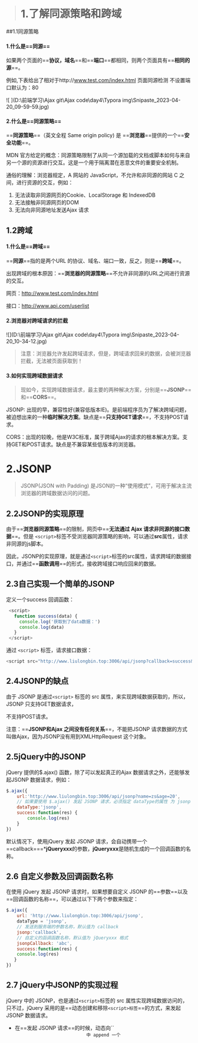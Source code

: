 ># 1.了解同源策略和跨域

##1.1同源策略

#### 1.什么是==**同源**==

如果两个页面的==**协议，域名**==和==**端口**==都相同，则两个页面具有==**相同的源**==。

例如,下表给出了相对于http://www.test.com/index.html 页面同源检测  不设置端口默认为：80 

![ ](D:\前端学习\Ajax  git\Ajax code\day4\Typora img\Snipaste_2023-04-20_09-59-59.jpg) 

#### 2.什么是==**同源策略**==

==**同源策略**==（英文全程 Same origin policy) 是 ==**浏览器**==提供的一个==**安全功能**==。

MDN 官方给定的概念：同源策略限制了从同一个源加载的文档或脚本如何与来自另一个源的资源进行交互。这是一个用于隔离潜在恶意文件的重要安全机制。

通俗的理解：浏览器规定，A 网站的 JavaScript，不允许和非同源的网站 C 之间，进行资源的交互，例如：

1. 无法读取非同源网页的Cookie、LocalStorage 和 IndexedDB
2. 无法接触非同源网页的DOM
3. 无法向非同源地址发送Ajax 请求

## 1.2跨域

#### 1.什么是==**跨域**==

==**同源**==指的是两个URL 的协议、域名、端口一致，反之，则是==**跨域**==。

出现跨域的根本原因：==**浏览器的同源策略**==不允许非同源的URL之间进行资源的交互。

网页：http://www.test.com/index.html

接口：http://www.api.com/userlist

#### 2.浏览器对跨域请求的拦截

![](D:\前端学习\Ajax  git\Ajax code\day4\Typora img\Snipaste_2023-04-20_10-34-12.jpg) 

> 注意：浏览器允许发起跨域请求，但是，跨域请求回来的数据，会被浏览器拦截，无法被页面获取到！

#### 3.如何实现跨域数据请求

> 现如今，实现跨域数据请求，最主要的两种解决方案，分别是==**JSONP**==和==**CORS**==。

JSONP: 出现的早，兼容性好(兼容低版本IE)。是前端程序员为了解决跨域问题，被迫想出来的一种**临时解决方案**。缺点是==**只支持GET请求**==，不支持POST请求。

CORS：出现的较晚，他是W3C标准，属于跨域Ajax的请求的根本解决方案。支持GET和POST请求。缺点是不兼容某些低版本的浏览器。

# 2.JSONP

> JSONP(JSON with Padding) 是JSON的一种“使用模式”，可用于解决主流浏览器的跨域数据访问的问题。

## 2.2JSONP的实现原理

由于==**浏览器同源策略**==的限制，网页中==**无法通过 Ajax 请求非同源的接口数据**==。但是 `<script>`标签不受浏览器同源策略的影响，可以通过**src**属性，请求非同源的js脚本。

因此，JSONP的实现原理，就是通过`<script>`标签的src属性，请求跨域的数据接口，并通过==**函数调用**==的形式，接收跨域接口响应回来的数据。

## 2.3自己实现一个简单的JSONP

定义一个success 回调函数：

~~~JavaScript
 <script>
   function success(data) {
     console.log('获取到了data数据：')
     console.log(data)
   }
 </script>
~~~

通过 `<script>` 标签，请求接口数据：

~~~javascript
<script src="http://www.liulongbin.top:3006/api/jsonp?callback=success&name=zs&age=20"></script>
~~~

## 2.4JSONP的缺点

由于 JSONP 是通过`<script>` 标签的 src 属性，来实现跨域数据获取的，所以，JSONP 只支持GET数据请求，

不支持POST请求。

注意：==**JSONP和Ajax 之间没有任何关系**==，不能把JSONP 请求数据的方式叫做Ajax，因为JSONP没有用到XMLHttpRequest 这个对象。

## 2.5jQuery中的JSONP

jQuery 提供的$.ajax() 函数，除了可以发起真正的Ajax 数据请求之外，还能够发起JSONP 数据请求，例如：

~~~JavaScript
$.ajax({
    url:'http://www.liulongbin.top:3006/api/jsonp?name=zs&age=20',
    // 如果要使用 $.ajax() 发起 JSONP 请求，必须指定 dataType的属性 为 jsonp
    dataType:'jsonp',
    success:function(res) {
        console.log(res)
    }
})
~~~

默认情况下，使用jQuery 发起 JSONP 请求，会自动携带一个 ==callback===***jQueryxxx**的参数，**jQueryxxx**是随机生成的一个回调函数的名称。

## 2.6 自定义参数及回调函数名称

在使用 jQuery 发起 JSONP 请求时，如果想要自定义 JSONP 的==参数==以及==回调函数的名称==，可以通过以下下两个参数来指定：

~~~JavaScript
$.ajax({
    url: 'http://www.liulongbin.top:3006/api/jsonp',
    dataType = 'jsonp',
    // 发送到服务端的参数名称，默认值为 callback
    jsonp:'callback',
    // 自定义的函调函数名称，默认值为 jQueryxxx 格式
    jsonpCallback: 'abc',
    success:function(res) {
    console.log(res)
   }
})
~~~

## 2.7 jQuery中JSONP的实现过程

jQuery 中的 JSONP，也是通过`<script>`标签的 src 属性实现跨域数据访问的，只不过，jQuery 采用的是==动态创建和移除`<script>标签`==的方式，来发起JSONP 数据请求。

- 在==发起 JSONP 请求==的时候，动态向``<header>`中 append 一个`<script>`标签；
- 在==JSONP 请求成功==以后，动态从`<header>`中移除刚才 append 进去的`<script>`标签

# 3.案例—淘宝搜索

### 3.1 要实现的UI效果

![](D:\前端学习\Ajax  git\Ajax code\day4\Typora img\图片1.png) 

### 3.2 获取用户输入的搜索关键词

为了获取到用户每次按下键盘输入的内容，需要监听输入框的keyup事件，实例如下：

~~~JavaScript
// 监听文本框的 keyup 事件
$('#ipt').on('click',function() {
    // 获得用户输入的内容
    let keywords = $(this).val().trim()
    // 判断用户输入的内容是否为空
    if(keywords.length <= 0) {
       return
    }
    // TODO: 获取搜索建议列表
})
~~~

### 3.3 封装getSuggestList函数

将获取搜索建议列表的代码，封装到getSuggestList 函数中

~~~JavaScript
function getSuggsetList(kw) {
    $.ajax({
        // 请求的 URL 地址，其中 q 是用户输入的关键字
        url:'https://suggest.taobao.com/sug?q=' + kw，
        // 指定要发起的是 JSONP 请求
        dataType: 'jsonp',
        // 成功的回调函数
        success:function(res) {
        console.log(res)
      }
    })
}
~~~

### 3.4 渲染建议列表的UI结构

#### 1.定义搜索建议列表

~~~JavaScript
<div class="box">
    <!-- tab 栏区域 -->
    <div class="tabs"></div>
    <!-- 搜索区域 -->
    <div class="search-box"></div>

    <!-- 搜索建议列表 -->
    <div id="suggest-list"></div>
 </div>
~~~

#### 2.定义模板结构

~~~javascript
<!-- 模板结构 -->
<scirpt src="text/html" id='tpl-suggestList'>
{{each result}}
   <div class="suggest-item">{{$value[0]}}</div>
{{/each}}
</script>
~~~

#### 3.定义渲染模板结构的函数

~~~JavaScript
// 渲染建议列表
function renderSuggestList(res) {
  // 如果没有需要渲染的数据，则直接 return
    if(res.result.length <= 0) {
        return $('#suggest-list').empty.hide()
    }
    // 渲染模板结构
    let htmlstr = template('suggest-list',res)
    $('#suggest-list').html(htmlstr).show()
}
~~~

#### 4.搜索关键词为空时隐藏搜索建议列表

~~~JavaScript
$('#ipt').on('click',function() {
    // 获取用户输入的内容
    let keywords = $(this).val().trim()
    // 判断用户输入的内容是否为空
    if（keywords.length <= 0）{
        // 如果关键字为空，则清空后隐藏搜索建议列表
        return $('##suggest-list').empty().hide()
    }
    getSuggestList(keywords)
})
~~~

### 3.5输入框的防抖

#### 1.什么是防抖

==**防抖策略**==(debounce) 是当事件被触发后，==**延迟n秒**==后再==**执行回调**==，如果在这==n 秒内事件又被触发，==则==重新计时。==

![](D:\前端学习\Ajax  git\Ajax code\day4\Typora img\图片3.png)![片](D:\前端学习\Ajax  git\Ajax code\day4\Typora img\图片6.png) 

#### 3.实现输入框的防抖

~~~JavaScript
let timer = null     // 1. 防抖的 timer

function debounceSearch(keywords) {  //2.定义防抖的函数
 timer = settimeout(function() {
     // 调用 jsonp 请求数据函数
     timer = getSuggestList(kw)
 },500)
}

$('#ipt').on('click',funcition() {   //3. 在触发 keyup 事件时 直接清除timer
    clearTimeout(timer) 
    // ....
    debounceSearch(keywords)
 })
~~~

### 3.6 缓存搜索的建议列表

#### 1.定义全局的缓存对象

~~~JavaScript
// 缓存对象
let cacheObj = {}
~~~

#### 2.将搜索结果保存到缓存对象中

~~~JavaScript
// 渲染数据列表
function renderSuggestList(res) {
    // ....
    
    // 将搜索的结果，添加到缓存对象中
    let k = $('#ipt').val().trim()
    cacheObj[k] = res
}
~~~

#### 4.优先从缓存中获取搜索建议

~~~JavaScript
// 监听文本框的 keyup 事件
 $('#ipt').on('keyup', function() {
    // ...省略其他代码

    // 优先从缓存中获取搜索建议
    if (cacheObj[keywords]) {
       return renderSuggestList(cacheObj[keywords])
    }
    // 获取搜索建议列表
    debounceSearch(keywords)
  })

~~~

# 4.防抖和节流

### 4.1什么是节流

==**节流策略(throttle)**==,顾名思义，可以减少一段时间内事件的触发频率。

![](D:\前端学习\Ajax  git\Ajax code\day4\Typora img\图片4.png) 

### 4.2节流的应用场景

>1.鼠标连续不断地触发某事件(如点击), 只在单位事件内触发一次；
>2.懒加载时要监听计算滚动条的位置，但不必每次滑动都触发，可以降低计算的频率，而不必去浪费cpu资源

### 4.3节流案例 — 鼠标跟随效果

![](D:\前端学习\Ajax  git\Ajax code\day4\Typora img\图片5.png) 

##### 1. 渲染 UI 结构并美化样式

~~~JavaScript
<!-- UI 结构 -->
<img src="./assets/angel.gif" alt="" id="angel" />

/* CSS 样式 */
html, body {
  margin: 0;
  padding: 0;
  overflow: hidden;
}
#angel {
  position: absolute;
}
~~~

##### 2.不使用节流实现鼠标跟随效果

~~~JavaScript
$(function() {
   // 获取图片元素
   var angel = $('#angel')
   // 监听文档的 mousemove 事件
   $(document).on('mousemove', function(e) {     // 设置图片的位置
      $(angel).css('left', e.pageX + 'px').css('top', e.pageY + 'px')
   })
})
~~~

##### 3. ==**节流阀**==的概念

高铁卫生间是否被占用，有红绿灯控制，==**红灯**==表示==**被占用**==，==**绿灯**==表示==**可使用**==。

假设每个人上卫生间都需要==**花费5分钟**==，则==**五分钟之内**==，被占用的卫生间无法被其他人使用。

上一个人使用完毕后，需要将红灯==**重置**==为绿灯，表示下一个人可以使用卫生间。

下一个人在上卫生间之前，需要==**先判断控制灯**==是否为绿色，来知晓能否上卫生间。



节流阀为==**空**==，表示==**可以执行下次操作**==；==**不为空**==，表示==**不能执行下次操作**==。

当前操作执行完，必须将节流阀==**重置**==为空，表示可以执行下次操作了。

每次执行操作前，必须==**先判断节流阀是否为空**==。

##### 4.使用节流优化鼠标跟随效果

~~~javascript
$(function() {
    let angel = $('#angel')
    let timer = null   // 1.定义一个节流阀
    $(document).on('mouseover',function(e) {
        if (timer) return   // 3.判断节流阀是否为空，如果不为空，则证明距离上次执行间隔不足16毫秒
        timer = setTimeout(function(){
            $(angel).css('left',e.pageX + 'px').css('top',e.pageY + 'px')
             console.log('ok')
             timer = null // 2. 当鼠标设置了跟随效果后，清空 timer 节流阀 方便下次开启定时器
        },16)  
    })
})
~~~

##### 4.4 总结防抖和节流的区别

- 防抖：如果事件被频繁触发，防抖能保证==**只有最后一次触发生效**==！前面N多次的触发都会被忽略！
- 节流：如果事件被频繁触发，节流能够==**减少事件触发的频率**==，因此，节流是==**有选择性的执行**==一部分事件！


